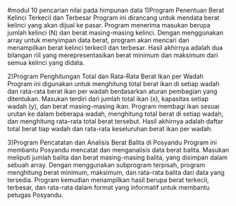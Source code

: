 #modul 10 pencarian nilai pada himpunan data
1)Program Penentuan Berat Kelinci Terkecil dan Terbesar
Program ini dirancang untuk mendata berat kelinci yang akan dijual ke pasar. Program menerima masukan berupa jumlah kelinci (N) dan berat masing-masing kelinci. Dengan menggunakan array untuk menyimpan data berat, program akan mencari dan menampilkan berat kelinci terkecil dan terbesar. Hasil akhirnya adalah dua bilangan riil yang merepresentasikan berat minimum dan maksimum dari semua kelinci yang didata.

2)Program Penghitungan Total dan Rata-Rata Berat Ikan per Wadah
Program ini digunakan untuk menghitung total berat ikan di setiap wadah dan rata-rata berat ikan per wadah berdasarkan aturan pembagian yang ditentukan. Masukan terdiri dari jumlah total ikan (x), kapasitas setiap wadah (y), dan berat masing-masing ikan. Program membagi ikan sesuai urutan ke dalam beberapa wadah, menghitung total berat di setiap wadah, dan menghitung rata-rata total berat tersebut. Hasil akhirnya adalah daftar total berat tiap wadah dan rata-rata keseluruhan berat ikan per wadah.

3)Program Pencatatan dan Analisis Berat Balita di Posyandu
Program ini membantu Posyandu mencatat dan menganalisis data berat balita. Masukan meliputi jumlah balita dan berat masing-masing balita, yang disimpan dalam sebuah array. Dengan menggunakan subprogram terpisah, program menghitung berat minimum, maksimum, dan rata-rata balita dari data yang tersedia. Program kemudian menampilkan hasil berupa berat terkecil, terbesar, dan rata-rata dalam format yang informatif untuk membantu petugas Posyandu.
